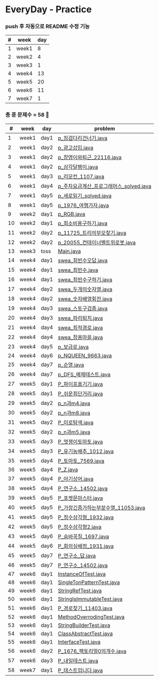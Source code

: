 # EveryDay - Practice
### push 후 자동으로 README 수정 기능
| # | week | day |
|---|---|---| 
| 1 | week1 | 8 | 
| 2 | week2 | 4 | 
| 3 | week3 | 1 | 
| 4 | week4 | 13 | 
| 5 | week5 | 20 | 
| 6 | week6 | 11 | 
| 7 | week7 | 1 | 

### 총 푼 문제수 = 58 🎉

| # | week | day | problem |
| ------------- | ------------- | ------------- | ------------- |
| 1  | week1 | day1 | [p_징검다리건너기.java](src/week1/day1/p_징검다리건너기.java)|
| 2  | week1 | day2 | [p_광고삽입.java](src/week1/day2/p_광고삽입.java)|
| 3  | week1 | day2 | [p_창영이와퇴근_22116.java](src/week1/day2/p_창영이와퇴근_22116.java)|
| 4  | week1 | day2 | [p_삼각달팽이.java](src/week1/day2/p_삼각달팽이.java)|
| 5  | week1 | day3 | [p_리모컨_1107.java](src/week1/day3/p_리모컨_1107.java)|
| 6  | week1 | day4 | [p_주차요금계산_프로그래머스_solved.java](src/week1/day4/p_주차요금계산_프로그래머스_solved.java)|
| 7  | week1 | day5 | [p_세로읽기_solved.java](src/week1/day5/p_세로읽기_solved.java)|
| 8  | week1 | day5 | [p_1976_여행가자.java](src/week1/day5/p_1976_여행가자.java)|
| 9  | week2 | day1 | [p_RGB.java](src/week2/day1/p_RGB.java)|
| 10  | week2 | day1 | [p_최소비용구하기.java](src/week2/day1/p_최소비용구하기.java)|
| 11  | week2 | day2 | [p_11725_트리의부모찾기.java](src/week2/day2/p_11725_트리의부모찾기.java)|
| 12  | week2 | day2 | [p_20055_컨테이너벨트위로봇.java](src/week2/day2/p_20055_컨테이너벨트위로봇.java)|
| 13  | week3 | toss | [Main.java](src/week3/toss/Main.java)|
| 14  | week4 | day1 | [swea_최빈수오답.java](src/week4/day1/swea_최빈수오답.java)|
| 15  | week4 | day1 | [swea_최빈수.java](src/week4/day1/swea_최빈수.java)|
| 16  | week4 | day1 | [swea_최빈수구하기.java](src/week4/day1/swea_최빈수구하기.java)|
| 17  | week4 | day2 | [swea_두개의숫자열.java](src/week4/day2/swea_두개의숫자열.java)|
| 18  | week4 | day2 | [swea_숫자배열회전.java](src/week4/day2/swea_숫자배열회전.java)|
| 19  | week4 | day3 | [swea_스토구검증.java](src/week4/day3/swea_스토구검증.java)|
| 20  | week4 | day3 | [swea_파리퇴치.java](src/week4/day3/swea_파리퇴치.java)|
| 21  | week4 | day4 | [swea_최적경로.java](src/week4/day4/swea_최적경로.java)|
| 22  | week4 | day4 | [swea_창용마을.java](src/week4/day4/swea_창용마을.java)|
| 23  | week4 | day5 | [p_보급로.java](src/week4/day5/p_보급로.java)|
| 24  | week4 | day6 | [p_NQUEEN_9663.java](src/week4/day6/p_NQUEEN_9663.java)|
| 25  | week4 | day7 | [p_순열.java](src/week4/day7/p_순열.java)|
| 26  | week4 | day7 | [p_DFS_예제테스트.java](src/week4/day7/p_DFS_예제테스트.java)|
| 27  | week5 | day1 | [P_파이프옮기기.java](src/week5/day1/P_파이프옮기기.java)|
| 28  | week5 | day1 | [P_쉬운최단거리.java](src/week5/day1/P_쉬운최단거리.java)|
| 29  | week5 | day2 | [p_n과m4.java](src/week5/day2/p_n과m4.java)|
| 30  | week5 | day2 | [p_n과m8.java](src/week5/day2/p_n과m8.java)|
| 31  | week5 | day2 | [P_미로탐색.java](src/week5/day2/P_미로탐색.java)|
| 32  | week5 | day2 | [p_n과m5.java](src/week5/day2/p_n과m5.java)|
| 33  | week5 | day3 | [P_멋쟁이토마토.java](src/week5/day3/P_멋쟁이토마토.java)|
| 34  | week5 | day3 | [P_유기농배추_1012.java](src/week5/day3/P_유기농배추_1012.java)|
| 35  | week5 | day4 | [P_토마토_7569.java](src/week5/day4/P_토마토_7569.java)|
| 36  | week5 | day4 | [P_Z.java](src/week5/day4/P_Z.java)|
| 37  | week5 | day4 | [P_아기상어.java](src/week5/day4/P_아기상어.java)|
| 38  | week5 | day4 | [P_연구소_14502.java](src/week5/day4/P_연구소_14502.java)|
| 39  | week5 | day5 | [P_포켓몬마스터.java](src/week5/day5/P_포켓몬마스터.java)|
| 40  | week5 | day5 | [P_가장긴증가하는부분수열_11053.java](src/week5/day5/P_가장긴증가하는부분수열_11053.java)|
| 41  | week5 | day5 | [P_정수삼각형_1932.java](src/week5/day5/P_정수삼각형_1932.java)|
| 42  | week5 | day5 | [P_정수삼각형2.java](src/week5/day5/P_정수삼각형2.java)|
| 43  | week5 | day6 | [P_숨바꼭질_1697.java](src/week5/day6/P_숨바꼭질_1697.java)|
| 44  | week5 | day6 | [P_회의실배정_1931.java](src/week5/day6/P_회의실배정_1931.java)|
| 45  | week5 | day7 | [P_연구소_답.java](src/week5/day7/P_연구소_답.java)|
| 46  | week5 | day7 | [P_연구소_14502.java](src/week5/day7/P_연구소_14502.java)|
| 47  | week6 | day1 | [InstanceOfTest.java](src/week6/day1/InstanceOfTest.java)|
| 48  | week6 | day1 | [SingleTonPatternTest.java](src/week6/day1/SingleTonPatternTest.java)|
| 49  | week6 | day1 | [StringRefTest.java](src/week6/day1/StringRefTest.java)|
| 50  | week6 | day1 | [StringIsImmutableTest.java](src/week6/day1/StringIsImmutableTest.java)|
| 51  | week6 | day1 | [P_경로찾기_11403.java](src/week6/day1/P_경로찾기_11403.java)|
| 52  | week6 | day1 | [MethodOverrodingTest.java](src/week6/day1/MethodOverrodingTest.java)|
| 53  | week6 | day1 | [StringBuilderTest.java](src/week6/day1/StringBuilderTest.java)|
| 54  | week6 | day1 | [ClassAbstractTest.java](src/week6/day1/ClassAbstractTest.java)|
| 55  | week6 | day1 | [InterfaceTest.java](src/week6/day1/InterfaceTest.java)|
| 56  | week6 | day2 | [P_1676_팩토리얼0의개수.java](src/week6/day2/P_1676_팩토리얼0의개수.java)|
| 57  | week6 | day3 | [P_내일테스트.java](src/week6/day3/P_내일테스트.java)|
| 58  | week7 | day1 | [P_테스트입니다.java](src/week7/day1/P_테스트입니다.java)|
